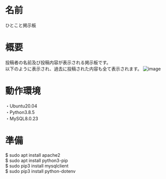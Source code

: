 # 名前
ひとこと掲示板

# 概要
投稿者の名前及び投稿内容が表示される掲示板です。  
以下のように表示され、過去に投稿された内容も全て表示されます。
![image](https://user-images.githubusercontent.com/83744243/117248465-fa173480-ae7a-11eb-9dbf-3016d6632bcf.png)

# 動作環境
・Ubuntu20.04  
・Python3.8.5  
・MySQL8.0.23  

# 準備
$ sudo apt install apache2  
$ sudo apt install python3-pip    
$ sudo pip3 install mysqlclient  
$ sudo pip3 install python-dotenv  

